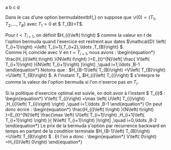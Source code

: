 ﻿a b c d


Dans le cas d'une option bermuda\textbf{,} on suppose que $\mathcal{D}\left(
0\right) =\left\{ T_{1},T_{2},\ldots ,T_{B}\right\}$ avec $T_{1}>0$ et $
T_{B}=T$.

Pour $t<T_{i+1}$, on définit $H_{i}\left( t\right) $ comme la valeur en $t$
de l'option bermuda quand l'exercice est restreint aux dates $\mathcal{D}
\left( T_{i+1}\right) =\left\{ T_{i+1},T_{i+2},\ldots ,T_{B}\right\} $.\
Comme $H_{i}$ coincide avec $V$ en $t=T_{i+1}$, nous avons :
\begin{equation*}
\frac{H_{i}\left( t\right) }{N\left( t\right) }=E_{t}^{N}\left[ \frac{
V\left( T_{i+1}\right) }{N\left( T_{i+1}\right) }\right] ,\quad i=1,\ldots
,B-1
\end{equation*}
Notons que : $H_{B-1}\left( T_{B}\right) =V\left( T_{B}\right) =U\left(
T_{B}\right) $. A l'instant $T_{i}$, $H_{i}\left( T_{i}\right) $ s'interpre
te comme la valeur de l'option bermuda si l'on n'exerce pas en $T_{i}$.

Si la politique d'exercice optimal est suivie, on doit avoir à l'instant $
T_{i}$ :
\begin{equation*}
V\left( T_{i}\right) =\max \left( U\left( T_{i}\right) ,H_{i}\left(
T_{i}\right) \right) ,\quad i=1,\ldots ,B-1
\end{equation*}
On peut donc écrire :
\begin{equation*}
\frac{H_{i}\left( t\right) }{N\left( t\right) }=E_{t}^{N}\left[ \frac{\max
\left( U\left( T_{i+1}\right) ,H_{i+1}\left( T_{i+1}\right) \right) }{
N\left( T_{i+1}\right) }\right] ,\quad i=0,\ldots ,B-2
\end{equation*}
Le prix de la bermuda s'option par récurrence backward en temps en partant
de la condition terminale $H_{B-1}\left( T_{B}\right) =U\left( T_{B}\right) $
. Et l'on a donc :
\begin{equation*}
V\left( 0\right) =H_{0}\left( 0\right)
\end{equation*}
